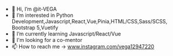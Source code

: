 - 👋 Hi, I’m @it-VEGA
- 👀 I’m interested in Python Development,Javascript,React,Vue,Pinia,HTML/CSS,Sass/SCSS, Bootstrap 5,Vuetify
- 🌱 I’m currently learning Javascript/React/Vue
- 💞️ I'm looking for a co-mentor
- 📫 How to reach me -> www.instagram.com/vega12947220

